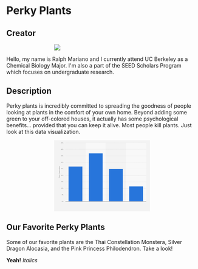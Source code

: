 # Perky Plants

## Creator

<img src="./IMG_6664.png" style="width:50%; margin:auto; display:block">

Hello, my name is Ralph Mariano and I currently attend UC Berkeley as a Chemical Biology Major. I'm also a part of the SEED Scholars Program which focuses on undergraduate research.

## Description

Perky plants is incredibly committed to spreading the goodness of people looking at plants in the comfort of your own home. Beyond adding some green to your off-colored houses, it actually has some psychological benefits... provided that you can keep it alive. Most people kill plants. Just look at this data visualization.

<img src="./1300299-blank-754.png" style="width:50%; margin:auto; display:block">

## Our Favorite Perky Plants

Some of our favorite plants are the Thai Constellation Monstera, Silver Dragon Alocasia, and the Pink Princess Philodendron. Take a look!




**Yeah!**
*Italics*
